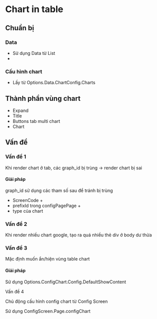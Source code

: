 # Chart in table

## Chuẩn bị

### Data

* Sử dụng Data từ List
*

### Cấu hình chart

* Lấy từ Options.Data.ChartConfig.Charts

## Thành phần vùng chart

* Expand
* Title
* Buttons tab multi chart
* Chart

## Vấn đề

### Vấn đề 1

Khi render chart ở tab, các graph\_id bị trùng -> render chart bị sai

#### Giải pháp

graph\_id sử dụng các tham số sau để tránh bị trùng&#x20;

* ScreenCode +&#x20;
* prefixId trong configPagePage +&#x20;
* type của chart&#x20;

### Vấn đề 2

Khi render nhiều chart google, tạo ra quá nhiều thẻ div ở body dư thừa

### Vấn đề 3

Mặc định muốn ẩn/hiện vùng table chart

#### Giải pháp

Sử dụng Options.ConfigChart.Config.DefaultShowContent

Vấn đề 4

Chủ động cấu hình config chart từ Config Screen

Sử dụng ConfigScreen.Page.configChart
